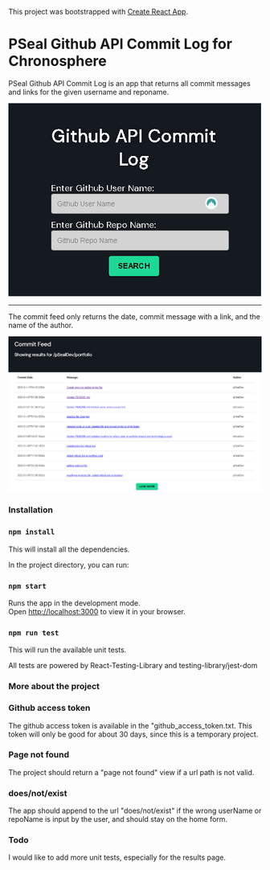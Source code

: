 This project was bootstrapped with [Create React App](https://github.com/facebook/create-react-app).

# PSeal Github API Commit Log for Chronosphere

PSeal Github API Commit Log is an app that returns all commit messages and links for the given username and reponame. 

![image info](./src/images/chrono_form_img.png)
_____________________________________________________________________________________________________________________

The commit feed only returns the date, commit message with a link, and the name of the author. 

![image info](./src/images/chrono_form_img_2.png)

### Installation

### `npm install`
This will install all the dependencies.


In the project directory, you can run:

### `npm start`

Runs the app in the development mode.\
Open [http://localhost:3000](http://localhost:3000) to view it in your browser.

### `npm run test`

This will run the available unit tests. 

All tests are powered by React-Testing-Library and testing-library/jest-dom

### More about the project

### Github access token

The github access token is available in the "github_access_token.txt. This token will only be good for about 30 days, since this is a temporary project.

### Page not found

The project should return a "page not found" view if a url path is not valid. 

### does/not/exist

The app should append to the url "does/not/exist" if the wrong userName or repoName is input by the user, and should stay on the home form.

### Todo

I would like to add more unit tests, especially for the results page.






